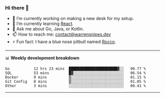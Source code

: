 ### Hi there 👋

- 🔭 I’m currently working on making a new desk for my setup.
- 🌱 I’m currently learning [React](https://reactjs.org/).
- 💬 Ask me about Go, Java, or Kotlin.
- 📫 How to reach me: contact@warrensnipes.dev
- ⚡ Fun fact: I have a blue nose pitbull named [Rocco](https://i.imgur.com/iLsSCKu.jpg).

-------

📊 **Weekly development breakdown**
<!--START_SECTION:waka-->
```text
Go           12 hrs 23 mins  ██████████████████████▓░░   90.77 % 
SQL          53 mins         █▓░░░░░░░░░░░░░░░░░░░░░░░   06.54 % 
Docker       9 mins          ▒░░░░░░░░░░░░░░░░░░░░░░░░   01.15 % 
Git Config   8 mins          ▒░░░░░░░░░░░░░░░░░░░░░░░░   01.05 % 
Other        3 mins          ░░░░░░░░░░░░░░░░░░░░░░░░░   00.41 % 
```
<!--END_SECTION:waka-->

-------
